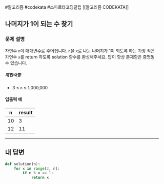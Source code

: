 #알고리즘 #codekata #스파르타코딩클럽 [[알고리즘 CODEKATA]]

## 나머지가 1이 되는 수 찾기

### 문제 설명

자연수 `n`이 매개변수로 주어집니다. `n`을 `x`로 나눈 나머지가 1이 되도록 하는 가장 작은 자연수 `x`를 return 하도록 solution 함수를 완성해주세요. 답이 항상 존재함은 증명될 수 있습니다.

##### 제한사항
- 3 ≤ `n` ≤ 1,000,000

#### 입출력 예

| n   | result |
| --- | ------ |
| 10  | 3      |
| 12  | 11     |

---

## 내 답변

```python
def solution(n):
    for x in range(2, n):
        if n % x == 1:
            return x
```
 
